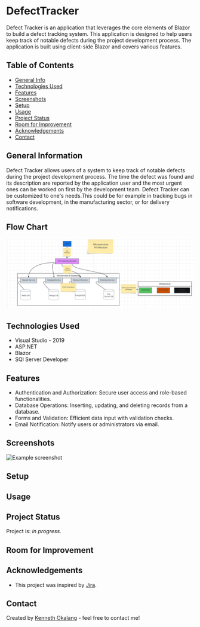 # DefectTracker
Defect Tracker is an application that leverages the core elements of Blazor to build a defect tracking system. This application is designed to help users keep track of notable defects during the project development process. The application is built using client-side Blazor and covers various features.

## Table of Contents
* [General Info](#general-information)
* [Technologies Used](#technologies-used)
* [Features](#features)
* [Screenshots](#screenshots)
* [Setup](#setup)
* [Usage](#usage)
* [Project Status](#project-status)
* [Room for Improvement](#room-for-improvement)
* [Acknowledgements](#acknowledgements)
* [Contact](#contact)
<!-- * [License](#license) -->


## General Information
 Defect Tracker allows users of a system to keep track of notable defects during the project development process.
 The time the defect was found and its description are reported by the application user and the most urgent ones can be worked on first by the development team.  Defect Tracker can be customized to one's needs.This could be for example in tracking bugs in software development, in the manufacturing sector, or for delivery notifications.

## Flow Chart
![image](https://github.com/okalangkenneth/DotNetMicroservices_1/blob/master/Microservices_bg.png)

 
## Technologies Used
- Visual Studio - 2019
- ASP.NET 
- Blazor
- SQl Server Developer

## Features
- Authentication and Authorization: Secure user access and role-based functionalities.
- Database Operations: Inserting, updating, and deleting records from a database.
- Forms and Validation: Efficient data input with validation checks.
- Email Notification: Notify users or administrators via email.

## Screenshots
![Example screenshot](./img/screenshot.png)
<!-- If you have screenshots you'd like to share, include them here. -->

## Setup

## Usage
## Project Status
Project is: _in progress_.


## Room for Improvement



## Acknowledgements

- This project was inspired by [Jira](https://www.atlassian.com/software/jira). 



## Contact
Created by [Kenneth Okalang](backendinsight.com) - feel free to contact me!


<!-- Optional -->
<!-- ## License -->
<!-- This project is open source and available under the [... License](). -->

<!-- You don't have to include all sections - just the one's relevant to your project -->





